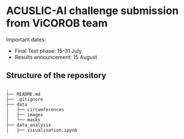 # ACUSLIC-AI challenge submission from ViCOROB team

Important dates:
- Final Test phase: 15-31 July
- Results announcement: 15 August


<!-- Structure of the repository-->
## Structure of the repository

```
.
├── README.md
├── .gitignore
├── data
│   ├── circumferences
│   ├── images
│   └── masks
├── data_analysis
│   ├── visualisation.ipynb
